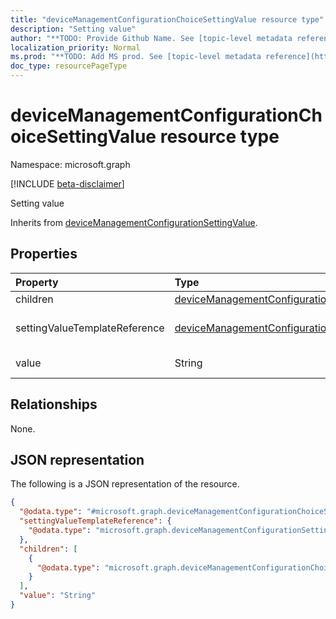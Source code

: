```yaml
---
title: "deviceManagementConfigurationChoiceSettingValue resource type"
description: "Setting value"
author: "**TODO: Provide Github Name. See [topic-level metadata reference](https://msgo.azurewebsites.net/add/document/guidelines/metadata.html#topic-level-metadata)**"
localization_priority: Normal
ms.prod: "**TODO: Add MS prod. See [topic-level metadata reference](https://msgo.azurewebsites.net/add/document/guidelines/metadata.html#topic-level-metadata)**"
doc_type: resourcePageType
---
```


# deviceManagementConfigurationChoiceSettingValue resource type

Namespace: microsoft.graph

[!INCLUDE [beta-disclaimer](../../includes/beta-disclaimer.md)]

Setting value


Inherits from [deviceManagementConfigurationSettingValue](../resources/devicemanagementconfigurationsettingvalue.md).

## Properties
|Property|Type|Description|
|:---|:---|:---|
|children|[deviceManagementConfigurationSettingInstance](../resources/devicemanagementconfigurationsettinginstance.md) collection|Child settings.|
|settingValueTemplateReference|[deviceManagementConfigurationSettingValueTemplateReference](../resources/devicemanagementconfigurationsettingvaluetemplatereference.md)|Setting value template reference Inherited from [deviceManagementConfigurationSettingValue](../resources/devicemanagementconfigurationsettingvalue.md).|
|value|String|Choice setting value: an OptionDefinition ItemId.|

## Relationships
None.

## JSON representation
The following is a JSON representation of the resource.
<!-- {
  "blockType": "resource",
  "@odata.type": "microsoft.graph.deviceManagementConfigurationChoiceSettingValue"
}
-->
``` json
{
  "@odata.type": "#microsoft.graph.deviceManagementConfigurationChoiceSettingValue",
  "settingValueTemplateReference": {
    "@odata.type": "microsoft.graph.deviceManagementConfigurationSettingValueTemplateReference"
  },
  "children": [
    {
      "@odata.type": "microsoft.graph.deviceManagementConfigurationChoiceSettingCollectionInstance"
    }
  ],
  "value": "String"
}
```

